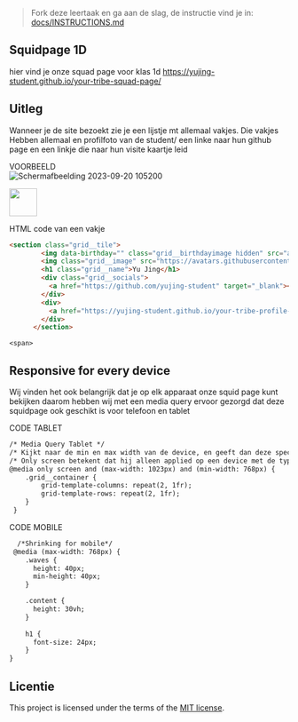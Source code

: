 > Fork deze leertaak en ga aan de slag, de instructie vind je in: [docs/INSTRUCTIONS.md](docs/INSTRUCTIONS.md)

## Squidpage 1D

hier vind je onze squad page voor klas 1d
https://yujing-student.github.io/your-tribe-squad-page/

## Uitleg
Wanneer je de site bezoekt zie je een lijstje mt allemaal vakjes.
Die vakjes Hebben allemaal en profilfoto van de student/ een linke naar hun github page en een linkje die naar hun visite kaartje leid

VOORBEELD<br>
![Schermafbeelding 2023-09-20 105200](https://github.com/yujing-student/your-tribe-squad-page/assets/144009667/5e3df269-b735-441a-bd18-c07589363c9a)

<img src="(https://github.com/yujing-student/your-tribe-squad-page/assets/144009667/5e3df269-b735-441a-bd18-c07589363c9a)" width="50px">

HTML code van een vakje

``` html
<section class="grid__tile">
        <img data-birthday="" class="grid__birthdayimage hidden" src="assets/birthday.png" alt="Birthday cake!">
        <img class="grid__image" src="https://avatars.githubusercontent.com/u/100352887?v=4" alt="Github profile picture of Yu Jing.">
        <h1 class="grid__name">Yu Jing</h1>
        <div class="grid__socials">
          <a href="https://github.com/yujing-student" target="_blank"><i class="fa-brands fa-github" alt="Github logo linking to Yu Jing's profile."></i></a>
        </div>
        <div>
          <a href="https://yujing-student.github.io/your-tribe-profile-card/" target="_blank"><img src="assets/emojibutton.png" class="grid__profilecard" alt="Button shaped like a pointing finger, linking to Yu Jing's profile card."></a>
        </div>
      </section>
```

```<span>```

## Responsive for every device
Wij vinden het ook belangrijk dat je op elk apparaat onze squid page kunt bekijken daarom hebben wij met een media query ervoor gezorgd dat deze squidpage ook geschikt is voor telefoon en tablet

CODE TABLET

``` html
/* Media Query Tablet */
/* Kijkt naar de min en max width van de device, en geeft dan deze specifieke properties mee */
/* Only screen betekent dat hij alleen applied op een device met de type 'screen' en niet naar een andere type, bijv. print. */
@media only screen and (max-width: 1023px) and (min-width: 768px) {
    .grid__container {
        grid-template-columns: repeat(2, 1fr);
        grid-template-rows: repeat(2, 1fr);
    }
 }
```

CODE MOBILE

``` html
  /*Shrinking for mobile*/
 @media (max-width: 768px) {
    .waves {
      height: 40px;
      min-height: 40px;
    }

    .content {
      height: 30vh;
    }
    
    h1 {
      font-size: 24px;
    }
}
```
## Licentie

This project is licensed under the terms of the [MIT license](./LICENSE).



